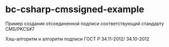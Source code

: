 # bc-csharp-cmssigned-example
Пример создания отсоединенной подписи соответствующий стандарту CMS/PKCS#7

Хэш-алгоритм и алгоритм подписи ГОСТ Р 34.11-2012/ 34.10-2012
